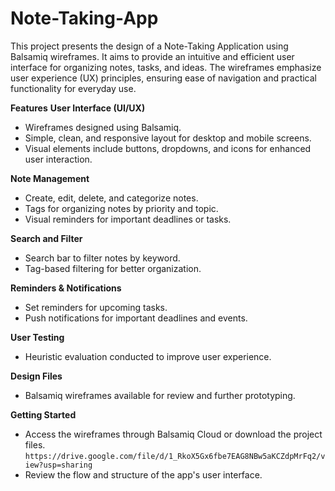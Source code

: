 # Note-Taking-App

This project presents the design of a Note-Taking Application using Balsamiq wireframes. It aims to provide an intuitive and efficient user interface for organizing notes, tasks, and ideas. The wireframes emphasize user experience (UX) principles, ensuring ease of navigation and practical functionality for everyday use.

**Features**
**User Interface (UI/UX)**
-  Wireframes designed using Balsamiq.
-  Simple, clean, and responsive layout for desktop and mobile screens.
- Visual elements include buttons, dropdowns, and icons for enhanced user interaction.

**Note Management**
-  Create, edit, delete, and categorize notes.
-  Tags for organizing notes by priority and topic.
-  Visual reminders for important deadlines or tasks.

**Search and Filter**
-  Search bar to filter notes by keyword.
-  Tag-based filtering for better organization.

**Reminders & Notifications**
-  Set reminders for upcoming tasks.
-  Push notifications for important deadlines and events. 

**User Testing**
-  Heuristic evaluation conducted to improve user experience.

**Design Files**
-  Balsamiq wireframes available for review and further prototyping.

**Getting Started**
-  Access the wireframes through Balsamiq Cloud or download the project files.
`` https://drive.google.com/file/d/1_RkoX5Gx6fbe7EAG8NBw5aKCZdpMrFq2/view?usp=sharing ``
-  Review the flow and structure of the app's user interface.
